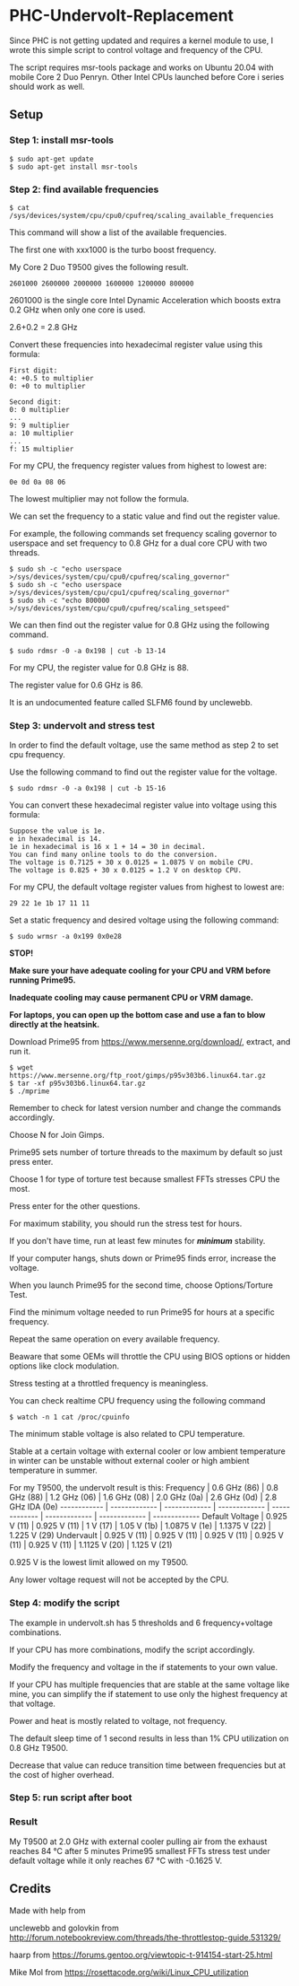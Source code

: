 # PHC-Undervolt-Replacement
Since PHC is not getting updated and requires a kernel module to use, I wrote this simple script to control voltage and frequency of the CPU.

The script requires msr-tools package and works on Ubuntu 20.04 with mobile Core 2 Duo Penryn. Other Intel CPUs launched before Core i series should work as well.
## Setup
### Step 1: install msr-tools
```
$ sudo apt-get update
$ sudo apt-get install msr-tools
```
### Step 2: find available frequencies
```
$ cat /sys/devices/system/cpu/cpu0/cpufreq/scaling_available_frequencies
```
This command will show a list of the available frequencies.

The first one with xxx1000 is the turbo boost frequency.

My Core 2 Duo T9500 gives the following result.
```
2601000 2600000 2000000 1600000 1200000 800000
```
2601000 is the single core Intel Dynamic Acceleration which boosts extra 0.2 GHz when only one core is used.

2.6+0.2 = 2.8 GHz

Convert these frequencies into hexadecimal register value using this formula: 
```
First digit:
4: +0.5 to multiplier
0: +0 to multiplier

Second digit:
0: 0 multiplier
...
9: 9 multiplier
a: 10 multiplier
...
f: 15 multiplier
```
For my CPU, the frequency register values from highest to lowest are:
```
0e 0d 0a 08 06
```
The lowest multiplier may not follow the formula.

We can set the frequency to a static value and find out the register value.

For example, the following commands set frequency scaling governor to userspace and set frequency to 0.8 GHz for a dual core CPU with two threads. 
```
$ sudo sh -c "echo userspace >/sys/devices/system/cpu/cpu0/cpufreq/scaling_governor"
$ sudo sh -c "echo userspace >/sys/devices/system/cpu/cpu1/cpufreq/scaling_governor"
$ sudo sh -c "echo 800000 >/sys/devices/system/cpu/cpu0/cpufreq/scaling_setspeed"
```
We can then find out the register value for 0.8 GHz using the following command.
```
$ sudo rdmsr -0 -a 0x198 | cut -b 13-14
```
For my CPU, the register value for 0.8 GHz is 88.

The register value for 0.6 GHz is 86.

It is an undocumented feature called SLFM6 found by unclewebb.
### Step 3: undervolt and stress test

In order to find the default voltage, use the same method as step 2 to set cpu frequency.

Use the following command to find out the register value for the voltage.
```
$ sudo rdmsr -0 -a 0x198 | cut -b 15-16
```
You can convert these hexadecimal register value into voltage using this formula: 
```
Suppose the value is 1e.
e in hexadecimal is 14.
1e in hexadecimal is 16 x 1 + 14 = 30 in decimal.
You can find many online tools to do the conversion.
The voltage is 0.7125 + 30 x 0.0125 = 1.0875 V on mobile CPU.
The voltage is 0.825 + 30 x 0.0125 = 1.2 V on desktop CPU.
```
For my CPU, the default voltage register values from highest to lowest are:
```
29 22 1e 1b 17 11 11
```
Set a static frequency and desired voltage using the following command:
```
$ sudo wrmsr -a 0x199 0x0e28
```
**STOP!**

**Make sure your have adequate cooling for your CPU and VRM before running Prime95.**

**Inadequate cooling may cause permanent CPU or VRM damage.**

**For laptops, you can open up the bottom case and use a fan to blow directly at the heatsink.**

Download Prime95 from https://www.mersenne.org/download/, extract, and run it.
```
$ wget https://www.mersenne.org/ftp_root/gimps/p95v303b6.linux64.tar.gz
$ tar -xf p95v303b6.linux64.tar.gz
$ ./mprime
```
Remember to check for latest version number and change the commands accordingly.

Choose N for Join Gimps.

Prime95 sets number of torture threads to the maximum by default so just press enter.

Choose 1 for type of torture test because smallest FFTs stresses CPU the most.

Press enter for the other questions.

For maximum stability, you should run the stress test for hours.

If you don't have time, run at least few minutes for _**minimum**_ stability.

If your computer hangs, shuts down or Prime95 finds error, increase the voltage.

When you launch Prime95 for the second time, choose Options/Torture Test.

Find the minimum voltage needed to run Prime95 for hours at a specific frequency.

Repeat the same operation on every available frequency.

Beaware that some OEMs will throttle the CPU using BIOS options or hidden options like clock modulation.

Stress testing at a throttled frequency is meaningless.

You can check realtime CPU frequency using the following command
```
$ watch -n 1 cat /proc/cpuinfo
```
The minimum stable voltage is also related to CPU temperature.

Stable at a certain voltage with external cooler or low ambient temperature in winter can be unstable without external cooler or high ambient temperature in summer. 

For my T9500, the undervolt result is this:
Frequency | 0.6 GHz (86) | 0.8 GHz (88) | 1.2 GHz (06) | 1.6 GHz (08) | 2.0 GHz (0a) | 2.6 GHz (0d) | 2.8 GHz IDA (0e)
------------ | ------------- | ------------- | ------------- | ------------- | ------------- | ------------- | -------------
Default Voltage | 0.925 V (11) | 0.925 V (11) | 1 V (17) | 1.05 V (1b) | 1.0875 V (1e) | 1.1375 V (22) | 1.225 V (29)
Undervault | 0.925 V (11) | 0.925 V (11) | 0.925 V (11) | 0.925 V (11) | 0.925 V (11) | 1.1125 V (20) | 1.125 V (21)

0.925 V is the lowest limit allowed on my T9500.

Any lower voltage request will not be accepted by the CPU.
### Step 4: modify the script
The example in undervolt.sh has 5 thresholds and 6 frequency+voltage combinations.

If your CPU has more combinations, modify the script accordingly.

Modify the frequency and voltage in the if statements to your own value.

If your CPU has multiple frequencies that are stable at the same voltage like mine, you can simplify the if statement to use only the highest frequency at that voltage.

Power and heat is mostly related to voltage, not frequency.

The default sleep time of 1 second results in less than 1% CPU utilization on 0.8 GHz T9500.

Decrease that value can reduce transition time between frequencies but at the cost of higher overhead.
### Step 5: run script after boot
### Result
My T9500 at 2.0 GHz with external cooler pulling air from the exhaust reaches 84 °C after 5 minutes Prime95 smallest FFTs stress test under default voltage while it only reaches 67 °C with -0.1625 V.
## Credits
Made with help from

unclewebb and golovkin from http://forum.notebookreview.com/threads/the-throttlestop-guide.531329/

haarp from https://forums.gentoo.org/viewtopic-t-914154-start-25.html

Mike Mol from https://rosettacode.org/wiki/Linux_CPU_utilization
